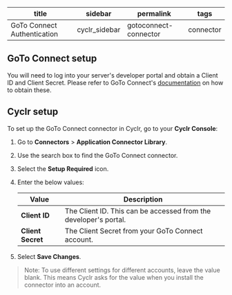 | title                       | sidebar       | permalink             | tags      |
| --------------------------- | ------------- | --------------------- | --------- |
| GoTo Connect Authentication | cyclr_sidebar | gotoconnect-connector | connector |

## GoTo Connect setup

You will need to log into your server's developer portal and obtain a Client ID and Client Secret. Please refer to GoTo Connect's [documentation](https://developer.goto.com/Authentication/#section/Obtaining-Client-Credentials) on how to obtain these.

## Cyclr setup

To set up the GoTo Connect connector in Cyclr, go to your **Cyclr Console**:

1. Go to **Connectors** > **Application Connector Library**.

2. Use the search box to find the GoTo Connect connector.

3. Select the **Setup Required** icon.

4. Enter the below values:

   | Value             | Description                                                  |
   | ----------------- | ------------------------------------------------------------ |
   | **Client ID**     | The Client ID. This can be accessed from the developer's portal. |
   | **Client Secret** | The Client Secret from your GoTo Connect account.            |

5. Select **Save Changes**.

> Note: To use different settings for different accounts, leave the value blank. This means Cyclr asks for the value when you install the connector into an account.

